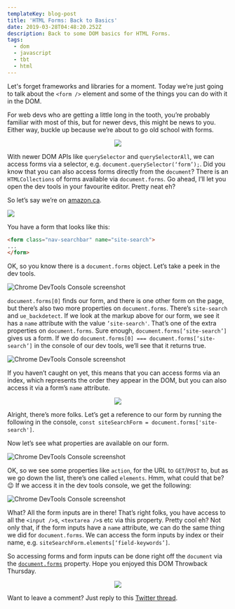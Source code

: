 ```yaml
---
templateKey: blog-post
title: 'HTML Forms: Back to Basics'
date: 2019-03-28T04:48:20.252Z
description: Back to some DOM basics for HTML Forms.
tags:
  - dom
  - javascript
  - tbt
  - html
---
```

Let's forget frameworks and libraries for a moment. Today we’re just going to talk about the `<form />` element and some of the things you can do with it in the DOM.

For web devs who are getting a little long in the tooth, you’re probably familiar with most of this, but for newer devs, this might be news to you. Either way, buckle up because we’re about to go old school with forms.

<center>

![](https://media.giphy.com/media/3ohzdIuqJoo8QdKlnW/giphy.gif)

</center>

With newer DOM APIs like `querySelector` and `querySelectorAll`, we can access forms via a selector, e.g. `document.querySelector(‘form’);`. Did you know that you can also access forms directly from the `document`? There is an `HTMLCollections` of forms available via `document.forms`. Go ahead, I’ll let you open the dev tools in your favourite editor. Pretty neat eh?

So let’s say we’re on [amazon.ca](https://amazon.ca).

![](/img/form-in-dev-tools.png)

You have a form that looks like this:

```html
<form class="nav-searchbar" name="site-search">
...
</form>
```

OK, so you know there is a `document.forms` object. Let’s take a peek in the dev tools.

![Chrome DevTools Console screenshot](/img/form-in-dev-tools2.png "Chrome DevTools Console screenshot")

`document.forms[0]` finds our form, and there is one other form on the page, but there’s also two more properties on `document.forms`. There’s `site-search` and `ue_backdetect`. If we look at the markup above for our form, we see it has a `name` attribute with the value `’site-search'`. That’s one of the extra properties on `document.forms`. Sure enough, `document.forms[‘site-search’]` gives us a form. If we do `document.forms[0] === document.forms[‘site-search’]` in the console of our dev tools, we’ll see that it returns true.

![Chrome DevTools Console screenshot](/img/form-in-dev-tools3.png "Chrome DevTools Console screenshot")

If you haven’t caught on yet, this means that you can access forms via an index, which represents the order they appear in the DOM, but you can also access it via a form’s `name` attribute.

<center>

![](https://media.giphy.com/media/Qh6NZWsFx1G1O/giphy.gif)

</center>

Alright, there’s more folks. Let’s get a reference to our form by running the following in the console, `const siteSearchForm = document.forms['site-search']`.

Now let’s see what properties are available on our form.

![Chrome DevTools Console screenshot](/img/form-properties.gif "Chrome DevTools Console screenshot")

OK, so we see some properties like `action`, for the URL to `GET`/`POST` to, but as we go down the list, there’s one called `elements`. Hmm, what could that be? 😉 If we access it in the dev tools console, we get the following:

![Chrome DevTools Console screenshot](/img/form-in-dev-tools4.png "Chrome DevTools Console screenshot")

What? All the form inputs are in there! That’s right folks, you have access to all the `<input />`s, `<textarea />`s etc via this property. Pretty cool eh? Not only that, if the form inputs have a `name` attribute, we can do the same thing we did for `document.forms`. We can access the form inputs by index or their name, e.g. `siteSearchForm.elements[‘field-keywords’]`.

So accessing forms and form inputs can be done right off the `document` via the [`document.forms`](https://developer.mozilla.org/en-US/docs/Web/API/Document/forms) property. Hope you enjoyed this DOM Throwback Thursday.

<center>

![](https://media.giphy.com/media/3h3ZcimVNfmi0MVvGA/giphy.gif)
</center>

Want to leave a comment? Just reply to this [Twitter thread](https://twitter.com/nickytonline/status/1111141159093616640).
